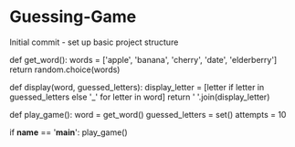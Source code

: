 # Guessing-Game
Initial commit - set up basic project structure


def get_word():
    words = ['apple', 'banana', 'cherry', 'date', 'elderberry']
    return random.choice(words)

def display(word, guessed_letters):
    display_letter = [letter if letter in guessed_letters else '_' for letter in word]
    return ' '.join(display_letter)

def play_game():
    word = get_word()
    guessed_letters = set()
    attempts = 10

if __name__ == '__main__':
    play_game()
    
